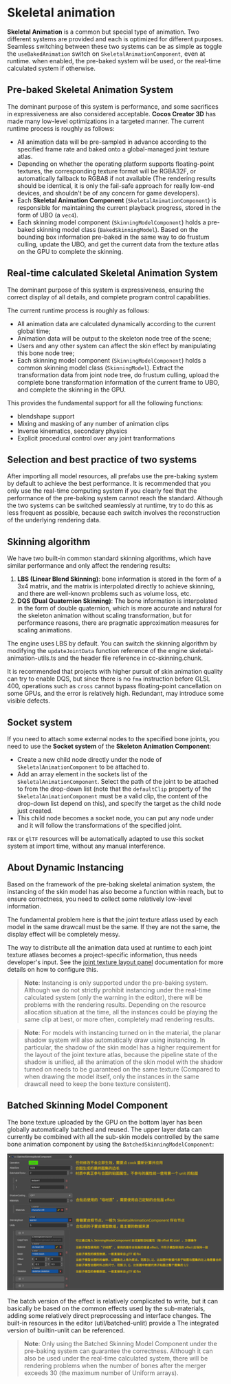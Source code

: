 # Skeletal animation

__Skeletal Animation__ is a common but special type of animation. Two different systems are provided and each is optimized for different purposes. Seamless switching between these two systems can be as simple as toggle the `useBakedAnimation` switch on `SkeletalAnimationComponent`, even at runtime. when enabled, the pre-baked system will be used, or the real-time calculated system if otherwise.

## Pre-baked Skeletal Animation System

The dominant purpose of this system is performance, and some sacrifices in expressiveness are also considered acceptable. __Cocos Creator 3D__ has made many low-level optimizations in a targeted manner. The current runtime process is roughly as follows:
  * All animation data will be pre-sampled in advance according to the specified frame rate and baked onto a global-managed joint texture atlas.
  * Depending on whether the operating platform supports floating-point textures, the corresponding texture format will be RGBA32F, or automatically fallback to RGBA8 if not available (The rendering results should be identical, it is only the fail-safe approach for really low-end devices, and shouldn't be of any concern for game developers).
  * Each __Skeletal Animation Component__ (`SkeletalAnimationComponent`) is responsible for maintaining the current playback progress, stored in the form of UBO (a `vec4`).
  * Each skinning model component (`SkinningModelComponent`) holds a pre-baked skinning model class (`BakedSkinningModel`). Based on the bounding box information pre-baked in the same way to do frustum culling, update the UBO, and get the current data from the texture atlas on the GPU to complete the skinning.

## Real-time calculated Skeletal Animation System

The dominant purpose of this system is expressiveness, ensuring the correct display of all details, and complete program control capabilities.

The current runtime process is roughly as follows:
  * All animation data are calculated dynamically according to the current global time;
  * Animation data will be output to the skeleton node tree of the scene;
  * Users and any other system can affect the skin effect by manipulating this bone node tree;
  * Each skinning model component (`SkinningModelComponent`) holds a common skinning model class (`SkinningModel`). Extract the transformation data from joint node tree, do frustum culling, upload the complete bone transformation information of the current frame to UBO, and complete the skinning in the GPU.

This provides the fundamental support for all the following functions:
  * blendshape support
  * Mixing and masking of any number of animation clips
  * Inverse kinematics, secondary physics
  * Explicit procedural control over any joint tranformations

## Selection and best practice of two systems

After importing all model resources, all prefabs use the pre-baking system by default to achieve the best performance. It is recommended that you only use the real-time computing system if you clearly feel that the performance of the pre-baking system cannot reach the standard. Although the two systems can be switched seamlessly at runtime, try to do this as less frequent as possible, because each switch involves the reconstruction of the underlying rendering data.

## Skinning algorithm

We have two built-in common standard skinning algorithms, which have similar performance and only affect the rendering results:

  1. __LBS (Linear Blend Skinning)__: bone information is stored in the form of a 3x4 matrix, and the matrix is ​​interpolated directly to achieve skinning, and there are well-known problems such as volume loss, etc.
  2. __DQS (Dual Quaternion Skinning)__: The bone information is interpolated in the form of double quaternion, which is more accurate and natural for the skeleton animation without scaling transformation, but for performance reasons, there are pragmatic approximation measures for scaling animations.

The engine uses LBS by default. You can switch the skinning algorithm by modifying the `updateJointData` function reference of the engine skeletal-animation-utils.ts and the header file reference in cc-skinning.chunk.

It is recommended that projects with higher pursuit of skin animation quality can try to enable DQS, but since there is no `fma` instruction before GLSL 400, operations such as `cross` cannot bypass floating-point cancellation on some GPUs, and the error is relatively high. Redundant, may introduce some visible defects.

## Socket system

If you need to attach some external nodes to the specified bone joints, you need to use the __Socket system__ of the __Skeleton Animation Component__:
  * Create a new child node directly under the node of `SkeletalAnimationComponent` to be attached to.
  * Add an array element in the sockets list of the `SkeletalAnimationComponent`. Select the path of the joint to be attached to from the drop-down list (note that the `defaultClip` property of the `SkeletalAnimationComponent` must be a valid clip, the content of the drop-down list depend on this), and specify the target as the child node just created.
  * This child node becomes a socket node, you can put any node under and it will follow the transformations of the specified joint.

`FBX` or `glTF` resources will be automatically adapted to use this socket system at import time, without any manual interference.

## About Dynamic Instancing

Based on the framework of the pre-baking skeletal animation system, the instancing of the skin model has also become a function within reach, but to ensure correctness, you need to collect some relatively low-level information.

The fundamental problem here is that the joint texture atlass used by each model in the same drawcall must be the same. If they are not the same, the display effect will be completely messy.

The way to distribute all the animation data used at runtime to each joint texture atlases becomes a project-specific information, thus needs developer's input. See the [joint texture layout panel](../../editor/project/joints-texture-layout.md) documentation for more details on how to configure this.

> **Note**: Instancing is only supported under the pre-baking system. Although we do not strictly prohibit instancing under the real-time calculated system (only the warning in the editor), there will be problems with the rendering results. Depending on the resource allocation situation at the time, all the instances could be playing the same clip at best, or more often, completely mad rendering results.

> **Note**: For models with instancing turned on in the material, the planar shadow system will also automatically draw using instancing. In particular, the shadow of the skin model has a higher requirement for the layout of the joint texture atlas, because the pipeline state of the shadow is unified, all the animation of the skin model with the shadow turned on needs to be guaranteed on the same texture (Compared to when drawing the model itself, only the instances in the same drawcall need to keep the bone texture consistent).

## Batched Skinning Model Component

The bone texture uploaded by the GPU on the bottom layer has been globally automatically batched and reused. The upper layer data can currently be combined with all the sub-skin models controlled by the same bone animation component by using the `BatchedSkinningModelComponent`:

![](batched-skinning-model-component.png)

The batch version of the effect is relatively complicated to write, but it can basically be based on the common effects used by the sub-materials, adding some relatively direct preprocessing and interface changes. The built-in resources in the editor (util/batched-unlit) provide a The integrated version of builtin-unlit can be referenced.

> **Note**: Only using the Batched Skinning Model Component under the pre-baking system can guarantee the correctness. Although it can also be used under the real-time calculated system, there will be rendering problems when the number of bones after the merger exceeds 30 (the maximum number of Uniform arrays).